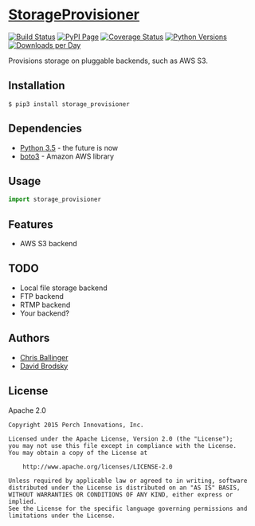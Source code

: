 # [StorageProvisioner](https://github.com/PerchLive/storage_provisioner)

[![Build Status](https://img.shields.io/travis/PerchLive/storage_provisioner.svg)](https://travis-ci.org/PerchLive/storage_provisioner) [![PyPI Page](https://img.shields.io/pypi/v/storage_provisioner.svg)](https://pypi.python.org/pypi/storage_provisioner) [![Coverage Status](https://img.shields.io/coveralls/PerchLive/storage_provisioner.svg)](https://coveralls.io/github/PerchLive/storage_provisioner?branch=master) [![Python Versions](https://img.shields.io/pypi/pyversions/storage_provisioner.svg)](https://pypi.python.org/pypi/storage_provisioner) [![Downloads per Day](https://img.shields.io/pypi/dd/storage_provisioner.svg)](https://pypi.python.org/pypi/storage_provisioner)

Provisions storage on pluggable backends, such as AWS S3.

## Installation

    $ pip3 install storage_provisioner
    
## Dependencies

* [Python 3.5](https://www.python.org/downloads/release/python-350/) - the future is now
* [boto3](https://github.com/boto/boto3) - Amazon AWS library 

## Usage

```python
import storage_provisioner
```

## Features

* AWS S3 backend

## TODO

* Local file storage backend
* FTP backend
* RTMP backend
* Your backend?

## Authors

* [Chris Ballinger](https://github.com/chrisballinger)
* [David Brodsky](https://github.com/onlyinamerica)


## License

Apache 2.0

```
Copyright 2015 Perch Innovations, Inc.

Licensed under the Apache License, Version 2.0 (the "License");
you may not use this file except in compliance with the License.
You may obtain a copy of the License at

    http://www.apache.org/licenses/LICENSE-2.0

Unless required by applicable law or agreed to in writing, software
distributed under the License is distributed on an "AS IS" BASIS,
WITHOUT WARRANTIES OR CONDITIONS OF ANY KIND, either express or implied.
See the License for the specific language governing permissions and
limitations under the License.
```